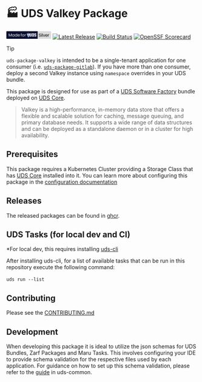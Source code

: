 # 🏭 UDS Valkey Package

[<img alt="Made for UDS" src="https://raw.githubusercontent.com/defenseunicorns/uds-common/refs/heads/main/docs/assets/made-for-uds-silver.svg" height="20px"/>](https://github.com/defenseunicorns/uds-core)
[![Latest Release](https://img.shields.io/github/v/release/defenseunicorns/uds-package-valkey)](https://github.com/defenseunicorns/uds-package-valkey/releases)
[![Build Status](https://img.shields.io/github/actions/workflow/status/defenseunicorns/uds-package-valkey/release.yaml)](https://github.com/defenseunicorns/uds-package-valkey/actions/workflows/release.yaml)
[![OpenSSF Scorecard](https://api.securityscorecards.dev/projects/github.com/defenseunicorns/uds-package-valkey/badge)](https://api.securityscorecards.dev/projects/github.com/defenseunicorns/uds-package-valkey)

> [!TIP]  
> `uds-package-valkey` is intended to be a single-tenant application for one consumer (i.e. [`uds-package-gitlab`](https://github.com/defenseunicorns/uds-package-gitlab)).  If you have more than one consumer, deploy a second Valkey instance using `namespace` overrides in your UDS bundle.

This package is designed for use as part of a [UDS Software Factory](https://github.com/defenseunicorns/uds-software-factory) bundle deployed on [UDS Core](https://github.com/defenseunicorns/uds-core).

> Valkey is a high-performance, in-memory data store that offers a flexible and scalable solution for caching, message queuing, and primary database needs. It supports a wide range of data structures and can be deployed as a standalone daemon or in a cluster for high availability.

## Prerequisites

This package requires a Kubernetes Cluster providing a Storage Class that has [UDS Core](https://github.com/defenseunicorns/uds-core) installed into it.  You can learn more about configuring this package in the [configuration documentation](./docs/configuration.md)

## Releases

The released packages can be found in [ghcr](https://github.com/defenseunicorns/uds-package-valkey/pkgs/container/packages%2Fuds%valkey).

## UDS Tasks (for local dev and CI)

*For local dev, this requires installing [uds-cli](https://github.com/defenseunicorns/uds-cli?tab=readme-ov-file#install)

After installing uds-cli, for a list of available tasks that can be run in this repository execute the following command:

`uds run --list`

## Contributing

Please see the [CONTRIBUTING.md](./CONTRIBUTING.md)

## Development

When developing this package it is ideal to utilize the json schemas for UDS Bundles, Zarf Packages and Maru Tasks. This involves configuring your IDE to provide schema validation for the respective files used by each application. For guidance on how to set up this schema validation, please refer to the [guide](https://github.com/defenseunicorns/uds-common/blob/main/docs/uds-packages/development/development-ide-configuration.md) in uds-common.
